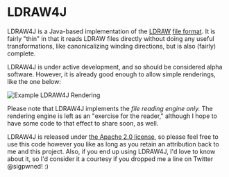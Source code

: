 LDRAW4J
=======

LDRAW4J is a Java-based implementation of the
[LDRAW](http://www.ldraw.org/) [file
format](http://www.ldraw.org/reference/specs/fileformat.shtml).  It is
fairly "thin" in that it reads LDRAW files directly without doing any
useful transformations, like canonicalizing winding directions, but is
also (fairly) complete.

LDRAW4J is under active development, and so should be considered alpha
software. However, it is already good enough to allow simple
renderings, like the one below:

![Example LDRAW4J Rendering](http://i.imgur.com/NkLbw.png)

Please note that LDRAW4J implements the *file reading engine only.*
The rendering engine is left as an "exercise for the reader," although
I hope to have some code to that effect to share soon, as well.

LDRAW4J is released under [the Apache 2.0
license](http://www.apache.org/licenses/LICENSE-2.0.html), so please
feel free to use this code however you like as long as you retain an
attribution back to me and this project. Also, if you end up using
LDRAW4J, I'd love to know about it, so I'd consider it a courtesy if
you dropped me a line on Twitter @sigpwned! :)
